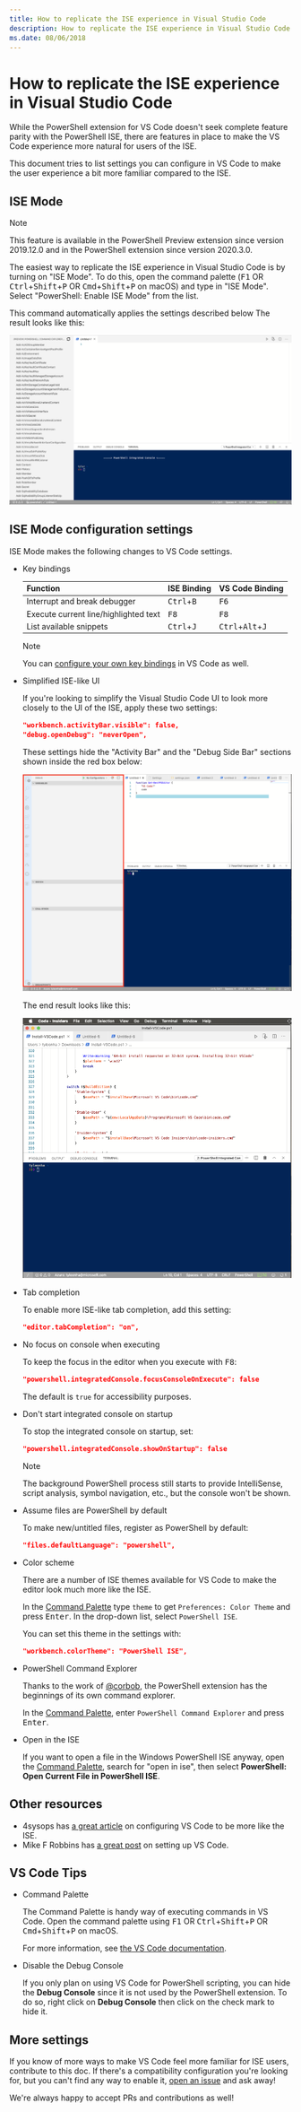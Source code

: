 ```yaml
---
title: How to replicate the ISE experience in Visual Studio Code
description: How to replicate the ISE experience in Visual Studio Code
ms.date: 08/06/2018
---
```


# How to replicate the ISE experience in Visual Studio Code

While the PowerShell extension for VS Code doesn't seek complete feature parity with the PowerShell
ISE, there are features in place to make the VS Code experience more natural for users of the ISE.

This document tries to list settings you can configure in VS Code to make the user experience a bit
more familiar compared to the ISE.

## ISE Mode

> [!NOTE]
> This feature is available in the PowerShell Preview extension since version 2019.12.0
> and in the PowerShell extension since version 2020.3.0.

The easiest way to replicate the ISE experience in Visual Studio Code is by turning on "ISE Mode".
To do this, open the command palette (<kbd>F1</kbd> OR <kbd>Ctrl</kbd>+<kbd>Shift</kbd>+<kbd>P</kbd>
OR <kbd>Cmd</kbd>+<kbd>Shift</kbd>+<kbd>P</kbd> on macOS) and type in "ISE Mode". Select
"PowerShell: Enable ISE Mode" from the list.

This command automatically applies the settings described below The result looks like this:

![Visual Studio Code in ISE Mode](media/How-To-Replicate-the-ISE-Experience-In-VSCode/3-ise-mode.png)

## ISE Mode configuration settings

ISE Mode makes the following changes to VS Code settings.

- Key bindings

  |               Function                |         ISE Binding          |              VS Code Binding                |
  | ------------------------------------- | ---------------------------- | ------------------------------------------- |
  | Interrupt and break debugger          | <kbd>Ctrl</kbd>+<kbd>B</kbd> | <kbd>F6</kbd>                               |
  | Execute current line/highlighted text | <kbd>F8</kbd>                | <kbd>F8</kbd>                               |
  | List available snippets               | <kbd>Ctrl</kbd>+<kbd>J</kbd> | <kbd>Ctrl</kbd>+<kbd>Alt</kbd>+<kbd>J</kbd> |

  > [!NOTE]
  > You can [configure your own key bindings](https://code.visualstudio.com/docs/getstarted/keybindings#_custom-keybindings-for-refactorings)
  > in VS Code as well.

- Simplified ISE-like UI

  If you're looking to simplify the Visual Studio Code UI to look more closely to the UI of the ISE,
  apply these two settings:

  ```json
  "workbench.activityBar.visible": false,
  "debug.openDebug": "neverOpen",
  ```

  These settings hide the "Activity Bar" and the "Debug Side Bar" sections shown inside the red box
  below:

  ![Highlighted section includes Activity Bar and Debug Side Bar](media/How-To-Replicate-the-ISE-Experience-In-VSCode/1-highlighted-sidebar.png)

  The end result looks like this:

  ![Simplified view of VS Code](media/How-To-Replicate-the-ISE-Experience-In-VSCode/2-simplified-ui.png)

- Tab completion

  To enable more ISE-like tab completion, add this setting:

  ```json
  "editor.tabCompletion": "on",
  ```

- No focus on console when executing

  To keep the focus in the editor when you execute with <kbd>F8</kbd>:

  ```json
  "powershell.integratedConsole.focusConsoleOnExecute": false
  ```

  The default is `true` for accessibility purposes.

- Don't start integrated console on startup

  To stop the integrated console on startup, set:

  ```json
  "powershell.integratedConsole.showOnStartup": false
  ```

  > [!NOTE]
  > The background PowerShell process still starts to provide IntelliSense, script analysis, symbol
  > navigation, etc., but the console won't be shown.

- Assume files are PowerShell by default

  To make new/untitled files, register as PowerShell by default:

  ```json
  "files.defaultLanguage": "powershell",
  ```

- Color scheme

  There are a number of ISE themes available for VS Code to make the editor look much more like the
  ISE.

  In the [Command Palette][cmdpal] type `theme` to get `Preferences: Color Theme` and press
  <kbd>Enter</kbd>. In the drop-down list, select `PowerShell ISE`.

  You can set this theme in the settings with:

  ```json
  "workbench.colorTheme": "PowerShell ISE",
  ```

- PowerShell Command Explorer

  Thanks to the work of [@corbob](https://github.com/corbob), the PowerShell extension has the
  beginnings of its own command explorer.

  In the [Command Palette][cmdpal], enter `PowerShell Command Explorer` and press <kbd>Enter</kbd>.

- Open in the ISE

  If you want to open a file in the Windows PowerShell ISE anyway, open the [Command Palette][cmdpal],
  search for "open in ise", then select **PowerShell: Open Current File in PowerShell ISE**.

## Other resources

- 4sysops has [a great article][4sysops] on configuring VS Code to be more like the ISE.
- Mike F Robbins has [a great post][mikefrobbins] on setting up VS Code.
<!-- - Learn PowerShell has [an excellent write up][learnpwsh] setup for PowerShell. -->

## VS Code Tips

- Command Palette

  The Command Palette is handy way of executing commands in VS Code. Open the command palette using
  <kbd>F1</kbd> OR <kbd>Ctrl</kbd>+<kbd>Shift</kbd>+<kbd>P</kbd> OR
  <kbd>Cmd</kbd>+<kbd>Shift</kbd>+<kbd>P</kbd> on macOS.

  For more information, see [the VS Code documentation][vsc-docs].

- Disable the Debug Console

  If you only plan on using VS Code for PowerShell scripting, you can hide the **Debug Console** since
  it is not used by the PowerShell extension. To do so, right click on **Debug Console** then click on
  the check mark to hide it.

## More settings

If you know of more ways to make VS Code feel more familiar for ISE users, contribute to this doc. If
there's a compatibility configuration you're looking for, but you can't find any way to enable it,
[open an issue][ghi] and ask away!

We're always happy to accept PRs and contributions as well!

<!-- link references -->
[vsc-docs]: https://code.visualstudio.com/docs/getstarted/userinterface#_command-palette
[cmdpal]: #vs-code-tips
[ghi]: https://github.com/PowerShell/VSCode-powershell/issues/new/choose

[4sysops]: https://4sysops.com/archives/make-visual-studio-code-look-and-behave-like-powershell-ise/
[mikefrobbins]: https://mikefrobbins.com/2017/08/24/how-to-install-visual-studio-code-and-configure-it-as-a-replacement-for-the-powershell-ise/
[learnpwsh]: https://www.learnpwsh.com/setup-vs-code-for-powershell/
